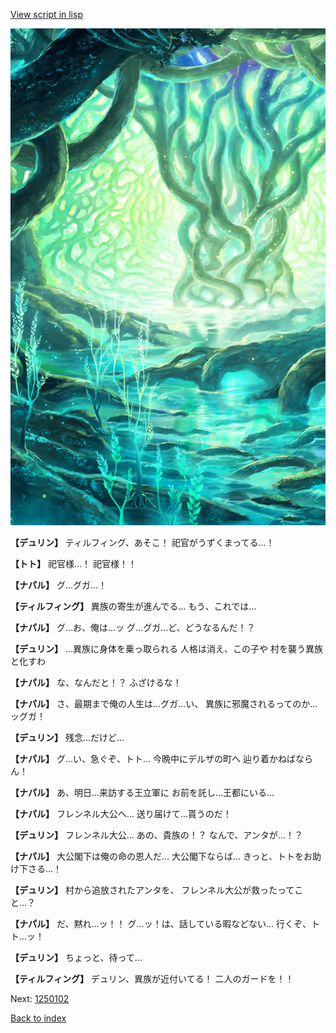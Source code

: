 [View script in lisp](../scripts/1250101.txt)

![tree_cavern.png](../images/backgrounds/tree_cavern.png)

**【デュリン】**
ティルフィング、あそこ！
祀官がうずくまってる…！

**【トト】**
祀官様…！
祀官様！！

**【ナパル】**
グ…グガ…！

**【ティルフィング】**
異族の寄生が進んでる…
もう、これでは…

**【ナパル】**
グ…お、俺は…ッ
グ…グガ…ど、どうなるんだ！？

**【デュリン】**
…異族に身体を乗っ取られる
人格は消え、この子や
村を襲う異族と化すわ

**【ナパル】**
な、なんだと！？
ふざけるな！

**【ナパル】**
さ、最期まで俺の人生は…グガ…い、
異族に邪魔されるってのか…ッグガ！

**【デュリン】**
残念…だけど…

**【ナパル】**
グ…い、急ぐぞ、トト…
今晩中にデルザの町へ
辿り着かねばならん！

**【ナパル】**
あ、明日…来訪する王立軍に
お前を託し…王都にいる…

**【ナパル】**
フレンネル大公へ…
送り届けて…貰うのだ！

**【デュリン】**
フレンネル大公…
あの、貴族の！？
なんで、アンタが…！？

**【ナパル】**
大公閣下は俺の命の恩人だ…
大公閣下ならば…
きっと、トトをお助け下さる…！

**【デュリン】**
村から追放されたアンタを、
フレンネル大公が救ったってこと…？

**【ナパル】**
だ、黙れ…ッ！！
グ…ッ！は、話している暇などない…
行くぞ、トト…ッ！

**【デュリン】**
ちょっと、待って…

**【ティルフィング】**
デュリン、異族が近付いてる！
二人のガードを！！

Next: [1250102](1250102.md)

[Back to index](index.md)
